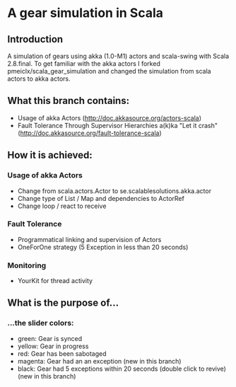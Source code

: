 A gear simulation in Scala
========

## Introduction
A simulation of gears using akka (1.0-M1) actors and scala-swing with Scala 2.8.final.
To get familiar with the akka actors I forked pmeiclx/scala_gear_simulation and changed the simulation from
scala actors to akka actors.

## What this branch contains:
- Usage of akka Actors (http://doc.akkasource.org/actors-scala)
- Fault Tolerance Through Supervisor Hierarchies a(k)ka "Let it crash" (http://doc.akkasource.org/fault-tolerance-scala)

## How it is achieved:
### Usage of akka Actors
- Change from scala.actors.Actor to se.scalablesolutions.akka.actor
- Change type of List / Map and dependencies to ActorRef
- Change loop / react to receive
### Fault Tolerance
- Programmatical linking and supervision of Actors
- OneForOne strategy (5 Exception in less than 20 seconds)
### Monitoring
- YourKit for thread activity

## What is the purpose of...
### ...the slider colors:
- green: Gear is synced
- yellow: Gear in progress
- red: Gear has been sabotaged
- magenta: Gear had an an exception (new in this branch)
- black: Gear had 5 exceptions within 20 seconds (double click to revive) (new in this branch)